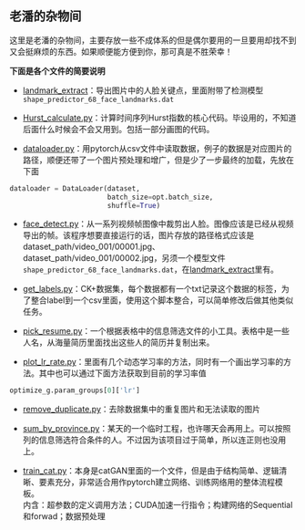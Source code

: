 <kbd>老潘的杂物间</kbd>  
---
这里是老潘的杂物间，主要存放一些不成体系的但是偶尔要用的一旦要用却找不到又会挺麻烦的东西。如果顺便能方便到你，那可真是不胜荣幸！  


**下面是各个文件的简要说明**  

* [landmark_extract](https://github.com/divertingPan/utility_room/tree/master/landmark_extract)：导出图片中的人脸关键点，里面附带了检测模型`shape_predictor_68_face_landmarks.dat`
  
* [Hurst_calculate.py](https://github.com/divertingPan/utility_room/blob/master/Hurst_calculate.py)：计算时间序列Hurst指数的核心代码。毕设用的，不知道后面什么时候会不会又用到。包括一部分画图的代码。
  
* [dataloader.py](https://github.com/divertingPan/utility_room/blob/master/dataloader.py)：用pytorch从csv文件中读取数据，例子的数据是对应图片的路径，顺便还带了一个图片预处理和增广，但是少了一步最终的加载，先放在下面
```python
dataloader = DataLoader(dataset,
                        batch_size=opt.batch_size,
                        shuffle=True)
```

* [face_detect.py](https://github.com/divertingPan/utility_room/blob/master/face_detect.py)：从一系列视频帧图像中裁剪出人脸。图像应该是已经从视频导出的帧。该程序想要直接运行的话，图片存放的路径格式应该是dataset_path/video_001/00001.jpg、dataset_path/video_001/00002.jpg，另须一个模型文件`shape_predictor_68_face_landmarks.dat`，在[landmark_extract](https://github.com/divertingPan/utility_room/tree/master/landmark_extract)里有。

* [get_labels.py](https://github.com/divertingPan/utility_room/blob/master/get_labels.py)：CK+数据集，每个数据都有一个txt记录这个数据的标签，为了整合label到一个csv里面，使用这个脚本整合，可以简单修改后做其他类似任务。


* [pick_resume.py](https://github.com/divertingPan/utility_room/blob/master/pick_resume.py)：一个根据表格中的信息筛选文件的小工具。表格中是一些人名，从海量简历里面找出这些人的简历并复制出来。

* [plot_lr_rate.py](https://github.com/divertingPan/utility_room/blob/master/plot_lr_rate.py)：里面有几个动态学习率的方法，同时有一个画出学习率的方法。其中也可以通过下面方法获取到目前的学习率值
```python
optimize_g.param_groups[0]['lr']
```

* [remove_duplicate.py](https://github.com/divertingPan/utility_room/blob/master/remove_duplicate.py)：去除数据集中的重复图片和无法读取的图片

* [sum_by_province.py](https://github.com/divertingPan/utility_room/blob/master/sum_by_province.py)：某天的一个临时工程，也许哪天会再用上。可以按照列的信息筛选符合条件的人。不过因为该项目过于简单，所以连正则也没用上。

* [train_cat.py](https://github.com/divertingPan/utility_room/blob/master/train_cat.py)：本身是catGAN里面的一个文件，但是由于结构简单、逻辑清晰、要素充分，非常适合用作pytorch建立网络、训练网络用的整体流程模板。  
内含：超参数的定义调用方法；CUDA加速一行指令；构建网络的Sequential和forwad；数据预处理
